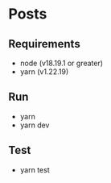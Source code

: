 # Posts

## Requirements

- node (v18.19.1 or greater)
- yarn (v1.22.19)

## Run

- yarn
- yarn dev

## Test

- yarn test

